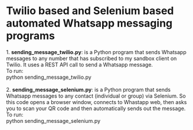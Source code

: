 # Twilio based and Selenium based automated Whatsapp messaging programs
<p>
1. <b>sending_message_twilio.py</b>: is a Python program that sends Whatsapp messages to
any number that has subscribed to my sandbox client on Twilio. It uses a REST API call to send a Whatsapp message. <br />
To run:
<br />
python sending_message_twilio.py
<br />
<br />
2. <b>sending_message_selenium.py</b>: is a Python program that sends Whatsapp messages to any contact (individual or group) via Selenium. So this code opens a browser window, connects to Whastapp web, then asks you to scan your QR code and then automatically sends out the message.
<br />
To run:
<br />
python sending_message_selenium.py
<br />

